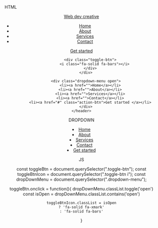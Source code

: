 HTML

<header>
        <div class="navbar">
            <div class="logo">
                <a href="#">Web dev creative</a>
            </div>
            <ul>
                <li><a href="">Home</a></li>
                <li><a href="">About</a></li>
                <li><a href="">Services</a></li>
                <li><a href="">Contact</a></li>
            </ul>
            <a href="#" class="action-btn">Get started </a>

            <div class="toggle-btn">
                <i class="fa-solid fa-bars"></i>
            </div>
        </div>

        <div class="dropdown-menu open">
            <li><a href="">Home</a></li>
            <li><a href="">About</a></li>
            <li><a href="">Services</a></li>
            <li><a href="">Contact</a></li>
            <li><a href="#" class="action-btn">Get started </a></li>
        </div>
    </header>




DROPDOWN

<div class="dropdown-menu open">
            <li><a href="">Home</a></li>
            <li><a href="">About</a></li>
            <li><a href="">Services</a></li>
            <li><a href="">Contact</a></li>
            <li><a href="#" class="action-btn">Get started </a></li>
        </div>



JS

const toggleBtn = document.querySelector(".toggle-btn");
const toggleBtnIcon = document.querySelector(".toggle-btn i");
const dropDownMenu = document.querySelector(".dropdown-menu");

toggleBtn.onclick = function(){
    dropDownMenu.classList.toggle('open')
    const isOpen = dropDownMenu.classList.contains('open')

    toggleBtnIcon.classList = isOpen
    ? 'fa-solid fa-xmark'
    : 'fa-solid fa-bars'
}
